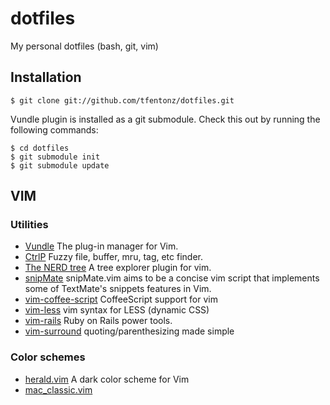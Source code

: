 # dotfiles

My personal dotfiles (bash, git, vim)

## Installation

    $ git clone git://github.com/tfentonz/dotfiles.git
    
Vundle plugin is installed as a git submodule. Check this out by running the following commands:

    $ cd dotfiles
    $ git submodule init
    $ git submodule update

## VIM

### Utilities

* [Vundle](https://github.com/gmarik/Vundle.vim) The plug-in manager for Vim.
* [CtrlP](https://github.com/kien/ctrlp.vim) Fuzzy file, buffer, mru, tag, etc finder.
* [The NERD tree](https://github.com/scrooloose/nerdtree) A tree explorer plugin for vim.
* [snipMate](https://github.com/msanders/snipmate.vim) snipMate.vim aims to be a concise vim script that implements some of TextMate's snippets features in Vim.
* [vim-coffee-script](https://github.com/kchmck/vim-coffee-script) CoffeeScript support for vim
* [vim-less](https://github.com/groenewege/vim-less) vim syntax for LESS (dynamic CSS)
* [vim-rails](https://github.com/tpope/vim-rails) Ruby on Rails power tools.
* [vim-surround](https://github.com/tpope/vim-surround) quoting/parenthesizing made simple

### Color schemes

* [herald.vim](http://www.vim.org/scripts/script.php?script_id=2684) A dark color scheme for Vim
* [mac_classic.vim](https://github.com/nelstrom/vim-mac-classic-theme)
